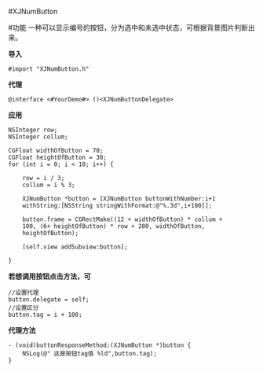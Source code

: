 #XJNumButton

#功能
一种可以显示编号的按钮，分为选中和未选中状态，可根据背景图片判断出来。

**导入**

	#import "XJNumButton.h"
**代理**

	@interface <#YourDemo#> ()<XJNumButtonDelegate>
**应用**

	NSInteger row;
    NSInteger collum;
    
    CGFloat widthOfButton = 70;
    CGFloat heightOfButton = 30;
    for (int i = 0; i < 10; i++) {
        
        row = i / 3;
        collum = i % 3;
        
        XJNumButton *button = [XJNumButton buttonWithNumber:i+1 
        withString:[NSString stringWithFormat:@"%.3d",i+100]];
        
        button.frame = CGRectMake((12 + widthOfButton) * collum + 
        100, (6+ heightOfButton) * row + 200, widthOfButton, 
        heightOfButton);
        
        [self.view addSubview:button];
        
    }
**若想调用按钮点击方法，可**

	//设置代理
	button.delegate = self;
	//设置区分
    button.tag = i + 100;
**代理方法**

	- (void)buttonResponseMethod:(XJNumButton *)button {
    	NSLog(@" 这是按钮tag值 %ld",button.tag);
	}
